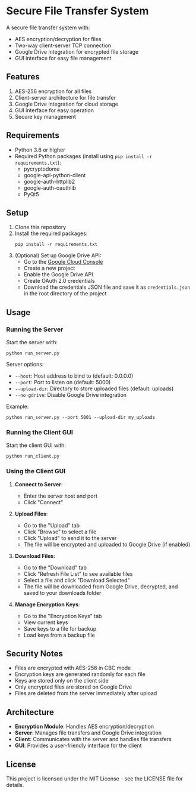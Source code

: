 # Secure File Transfer System

A secure file transfer system with:
- AES encryption/decryption for files
- Two-way client-server TCP connection
- Google Drive integration for encrypted file storage
- GUI interface for easy file management

## Features

1. AES-256 encryption for all files
2. Client-server architecture for file transfer
3. Google Drive integration for cloud storage
4. GUI interface for easy operation
5. Secure key management

## Requirements

- Python 3.6 or higher
- Required Python packages (install using `pip install -r requirements.txt`):
  - pycryptodome
  - google-api-python-client
  - google-auth-httplib2
  - google-auth-oauthlib
  - PyQt5

## Setup

1. Clone this repository
2. Install the required packages:
   ```
   pip install -r requirements.txt
   ```
3. (Optional) Set up Google Drive API:
   - Go to the [Google Cloud Console](https://console.cloud.google.com/)
   - Create a new project
   - Enable the Google Drive API
   - Create OAuth 2.0 credentials
   - Download the credentials JSON file and save it as `credentials.json` in the root directory of the project

## Usage

### Running the Server

Start the server with:

```
python run_server.py
```

Server options:
- `--host`: Host address to bind to (default: 0.0.0.0)
- `--port`: Port to listen on (default: 5000)
- `--upload-dir`: Directory to store uploaded files (default: uploads)
- `--no-gdrive`: Disable Google Drive integration

Example:
```
python run_server.py --port 5001 --upload-dir my_uploads
```

### Running the Client GUI

Start the client GUI with:

```
python run_client.py
```

### Using the Client GUI

1. **Connect to Server**:
   - Enter the server host and port
   - Click "Connect"

2. **Upload Files**:
   - Go to the "Upload" tab
   - Click "Browse" to select a file
   - Click "Upload" to send it to the server
   - The file will be encrypted and uploaded to Google Drive (if enabled)

3. **Download Files**:
   - Go to the "Download" tab
   - Click "Refresh File List" to see available files
   - Select a file and click "Download Selected"
   - The file will be downloaded from Google Drive, decrypted, and saved to your downloads folder

4. **Manage Encryption Keys**:
   - Go to the "Encryption Keys" tab
   - View current keys
   - Save keys to a file for backup
   - Load keys from a backup file

## Security Notes

- Files are encrypted with AES-256 in CBC mode
- Encryption keys are generated randomly for each file
- Keys are stored only on the client side
- Only encrypted files are stored on Google Drive
- Files are deleted from the server immediately after upload

## Architecture

- **Encryption Module**: Handles AES encryption/decryption
- **Server**: Manages file transfers and Google Drive integration
- **Client**: Communicates with the server and handles file transfers
- **GUI**: Provides a user-friendly interface for the client

## License

This project is licensed under the MIT License - see the LICENSE file for details. 